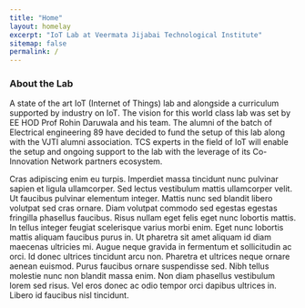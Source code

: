 ```yaml
---
title: "Home"
layout: homelay
excerpt: "IoT Lab at Veermata Jijabai Technological Institute"
sitemap: false
permalink: /
---
```


### About the Lab

A state of the art IoT (Internet of Things) lab and alongside a curriculum supported by industry on IoT. The vision for this world class lab was set by EE HOD Prof Rohin Daruwala and his team.
The alumni of the batch of Electrical engineering 89 have decided to fund the setup of this lab along with the VJTI alumni association. TCS experts in the field of IoT will enable the setup and ongoing support to the lab with the leverage of its Co-Innovation Network partners ecosystem. 

Cras adipiscing enim eu turpis. Imperdiet massa tincidunt nunc pulvinar sapien et ligula ullamcorper. Sed lectus vestibulum mattis ullamcorper velit. Ut faucibus pulvinar elementum integer. Mattis nunc sed blandit libero volutpat sed cras ornare. Diam volutpat commodo sed egestas egestas fringilla phasellus faucibus. Risus nullam eget felis eget nunc lobortis mattis. In tellus integer feugiat scelerisque varius morbi enim. Eget nunc lobortis mattis aliquam faucibus purus in. Ut pharetra sit amet aliquam id diam maecenas ultricies mi. Augue neque gravida in fermentum et sollicitudin ac orci. Id donec ultrices tincidunt arcu non. Pharetra et ultrices neque ornare aenean euismod. Purus faucibus ornare suspendisse sed. Nibh tellus molestie nunc non blandit massa enim. Non diam phasellus vestibulum lorem sed risus. Vel eros donec ac odio tempor orci dapibus ultrices in. Libero id faucibus nisl tincidunt.
